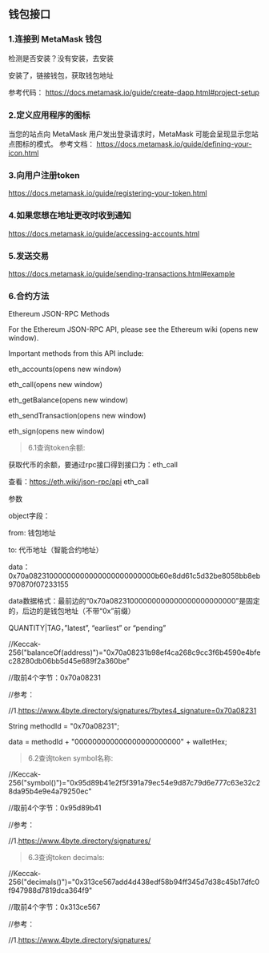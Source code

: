## 钱包接口

### 1.连接到 MetaMask 钱包
检测是否安装？没有安装，去安装  

安装了，链接钱包，获取钱包地址  

参考代码：
https://docs.metamask.io/guide/create-dapp.html#project-setup  

### 2.定义应用程序的图标
当您的站点向 MetaMask 用户发出登录请求时，MetaMask 可能会呈现显示您站点图标的模式。
参考文档：
https://docs.metamask.io/guide/defining-your-icon.html

### 3.向用户注册token
https://docs.metamask.io/guide/registering-your-token.html

### 4.如果您想在地址更改时收到通知
https://docs.metamask.io/guide/accessing-accounts.html

### 5.发送交易
https://docs.metamask.io/guide/sending-transactions.html#example

### 6.合约方法
Ethereum JSON-RPC Methods  

For the Ethereum JSON-RPC API, please see the Ethereum wiki (opens new window).  

Important methods from this API include:  

eth_accounts(opens new window)  

eth_call(opens new window)  

eth_getBalance(opens new window)  

eth_sendTransaction(opens new window)  

eth_sign(opens new window)  


> 6.1查询token余额:  

获取代币的余额，要通过rpc接口得到接口为：eth_call  

查看：https://eth.wiki/json-rpc/api   eth_call  

参数  

object字段：  

from: 钱包地址  

to: 代币地址（智能合约地址）  

data：0x70a08231000000000000000000000000b60e8dd61c5d32be8058bb8eb970870f07233155  

data数据格式：最前边的“0x70a08231000000000000000000000000”是固定的，后边的是钱包地址（不带“0x”前缀）  

QUANTITY|TAG，”latest”, “earliest” or “pending”  



//Keccak-256("balanceOf(address)")="0x70a08231b98ef4ca268c9cc3f6b4590e4bfec28280db06bb5d45e689f2a360be"  

//取前4个字节：0x70a08231 

//参考：  

//1.https://www.4byte.directory/signatures/?bytes4_signature=0x70a08231  


String methodId = "0x70a08231";  

data = methodId + "000000000000000000000000" + walletHex;  


> 6.2查询token symbol名称:  

//Keccak-256("symbol()")="0x95d89b41e2f5f391a79ec54e9d87c79d6e777c63e32c28da95b4e9e4a79250ec"  

//取前4个字节：0x95d89b41  

//参考：  

//1.https://www.4byte.directory/signatures/  


>  6.3查询token decimals:

//Keccak-256("decimals()")="0x313ce567add4d438edf58b94ff345d7d38c45b17dfc0f947988d7819dca364f9"  

//取前4个字节：0x313ce567  

//参考：  

//1.https://www.4byte.directory/signatures/  


